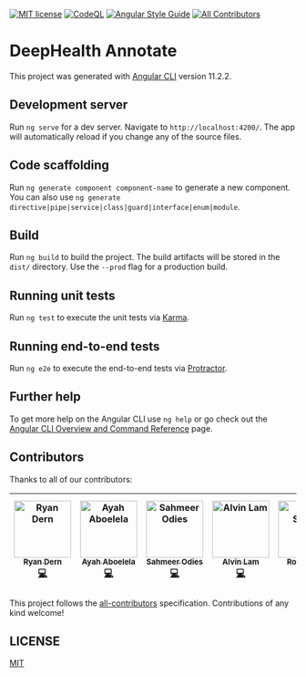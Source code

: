 <!-- prettier-ignore-start -->
[![MIT license](http://img.shields.io/badge/license-MIT-brightgreen.svg?label=License)](http://opensource.org/licenses/MIT)
[![CodeQL](https://github.com/umb-deephealth/deephealth-annotate/actions/workflows/codeql-analysis.yml/badge.svg?branch=main)](https://github.com/umb-deephealth/deephealth-annotate/actions/workflows/codeql-analysis.yml)
[![Angular Style Guide](https://mgechev.github.io/angular2-style-guide/images/badge.svg)](https://angular.io/styleguide)
[![All Contributors](https://img.shields.io/badge/All_Contributors-6-blue.svg?style=flat)](#contributors)
<!-- prettier-ignore-end -->

# DeepHealth Annotate

This project was generated with [Angular CLI](https://github.com/angular/angular-cli) version 11.2.2.

## Development server

Run `ng serve` for a dev server. Navigate to `http://localhost:4200/`. The app will automatically reload if you change any of the source files.

## Code scaffolding

Run `ng generate component component-name` to generate a new component. You can also use `ng generate directive|pipe|service|class|guard|interface|enum|module`.

## Build

Run `ng build` to build the project. The build artifacts will be stored in the `dist/` directory. Use the `--prod` flag for a production build.

## Running unit tests

Run `ng test` to execute the unit tests via [Karma](https://karma-runner.github.io).

## Running end-to-end tests

Run `ng e2e` to execute the end-to-end tests via [Protractor](http://www.protractortest.org/).

## Further help

To get more help on the Angular CLI use `ng help` or go check out the [Angular CLI Overview and Command Reference](https://angular.io/cli) page.

## Contributors

Thanks to all of our contributors:

<!-- ALL-CONTRIBUTORS-LIST:START - Do not remove or modify this section -->
<!-- prettier-ignore -->
| [<img src="https://avatars.githubusercontent.com/u/3970591?s=400&u=0d0412c4664fd9fdd4ad6acf6d7efc35e20b09e4&v=4" width="100px;" alt="Ryan Dern"/><br /><sub><b>Ryan Dern</b></sub>](https://www.linkedin.com/in/rdern)<br />[💻](https://github.com/RMDern "GitHub") | [<img src="https://avatars.githubusercontent.com/u/31746926?v=4" width="100px;" alt="Ayah Aboelela"/><br /><sub><b>Ayah Aboelela</b></sub>](https://github.com/ayahea)<br />[💻](https://github.com/ayahea "GitHub") | [<img src="https://avatars.githubusercontent.com/u/79118882?v=4" width="100px;" alt="Sahmeer Odies"/><br /><sub><b>Sahmeer Odies</b></sub>](https://github.com/SahmeerOdies)<br />[💻](https://github.com/SahmeerOdies "GitHub") | [<img src="https://avatars.githubusercontent.com/u/50211940?v=4" width="100px;" alt="Alvin Lam"/><br /><sub><b>Alvin Lam</b></sub>](https://github.com/alvin688)<br />[💻](https://github.com/alvin688 "GitHub") | [<img src="https://avatars.githubusercontent.com/u/33044191?v=4" width="100px;" alt="Rob Steele"/><br /><sub><b>Rob Steele</b></sub>](https://github.com/RWadeS)<br />[💻](https://github.com/RWadeS "GitHub") | [<img src="https://avatars.githubusercontent.com/u/36428213?v=4" width="100px;" alt="Freddy Mansour"/><br /><sub><b>Freddy Mansour</b></sub>](https://github.com/fmansour10)<br />[💻](https://github.com/fmansour10 "GitHub")
| :---: | :---: | :---: | :---: | :---: | :---: |
<!-- ALL-CONTRIBUTORS-LIST:END -->

This project follows the [all-contributors][all-contributors] specification.
Contributions of any kind welcome!

## LICENSE

[MIT](LICENSE)

<!-- prettier-ignore-start -->
[all-contributors]: https://github.com/kentcdodds/all-contributors
<!-- prettier-ignore-end -->
